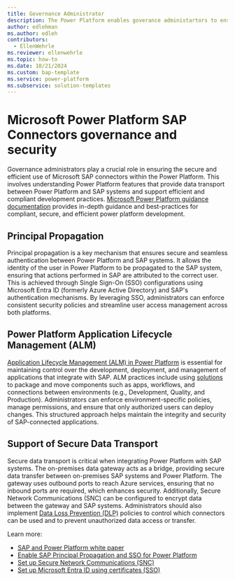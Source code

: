 ```yaml
---
title: Governance Administrator
description: The Power Platform enables goverance administartors to ensure secure and efficient use of the integration of SAP and Power Platform applications. This guide describes features and practices to support security and effecient building of power platform applications integrated with SAP.
author: edlehman
ms.author: edleh
contributors:
  - EllenWehrle
ms.reviewer: ellenwehrle
ms.topic: how-to
ms.date: 10/21/2024
ms.custom: bap-template
ms.service: power-platform
ms.subservice: solution-templates
---
```

# Microsoft Power Platform SAP Connectors governance and security

Governance administrators play a crucial role in ensuring the secure and efficient use of Microsoft SAP connectors within the Power Platform. This involves understanding Power Platform features that provide data transport between Power Platform and SAP systems and support efficient and compliant development practices. [Microsoft Power Platform guidance documentation](/power-platform/guidance/) provides in-depth guidance and best-practices for compliant, secure, and efficient power platform development.

## Principal Propagation

Principal propagation is a key mechanism that ensures secure and seamless authentication between Power Platform and SAP systems. It allows the identity of the user in Power Platform to be propagated to the SAP system, ensuring that actions performed in SAP are attributed to the correct user. This is achieved through Single Sign-On (SSO) configurations using Microsoft Entra ID (formerly Azure Active Directory) and SAP's authentication mechanisms. By leveraging SSO, administrators can enforce consistent security policies and streamline user access management across both platforms.

## Power Platform Application Lifecycle Management (ALM)

[Application Lifecycle Management (ALM) in Power Platform](/power-platform/alm/) is essential for maintaining control over the development, deployment, and management of applications that integrate with SAP. ALM practices include using [solutions](/power-platform/alm/solution-concepts-alm) to package and move components such as apps, workflows, and connections between environments (e.g., Development, Quality, and Production). Administrators can enforce environment-specific policies, manage permissions, and ensure that only authorized users can deploy changes. This structured approach helps maintain the integrity and security of SAP-connected applications.

## Support of Secure Data Transport

Secure data transport is critical when integrating Power Platform with SAP systems. The on-premises data gateway acts as a bridge, providing secure data transfer between on-premises SAP systems and Power Platform. The gateway uses outbound ports to reach Azure services, ensuring that no inbound ports are required, which enhances security. Additionally, Secure Network Communications (SNC) can be configured to encrypt data between the gateway and SAP systems. Administrators should also implement [Data Loss Prevention (DLP)](/power-platform/admin/wp-data-loss-prevention) policies to control which connectors can be used and to prevent unauthorized data access or transfer.

Learn more:
 - [SAP and Power Platform white paper](https://go.microsoft.com/fwlink/?linkid=2294900)
 - [Enable SAP Principal Propagation and SSO for Power Platform](/azure/sap/workloads/expose-sap-odata-to-power-platform)
 - [Set up Secure Network Communications (SNC)](/power-platform/sap/guides/set-up-secure-network-communications)
 - [Set up Microsoft Entra ID using certificates (SSO)](/power-platform/sap/guides/set-up-microsoft-entra-id-with-certificates)